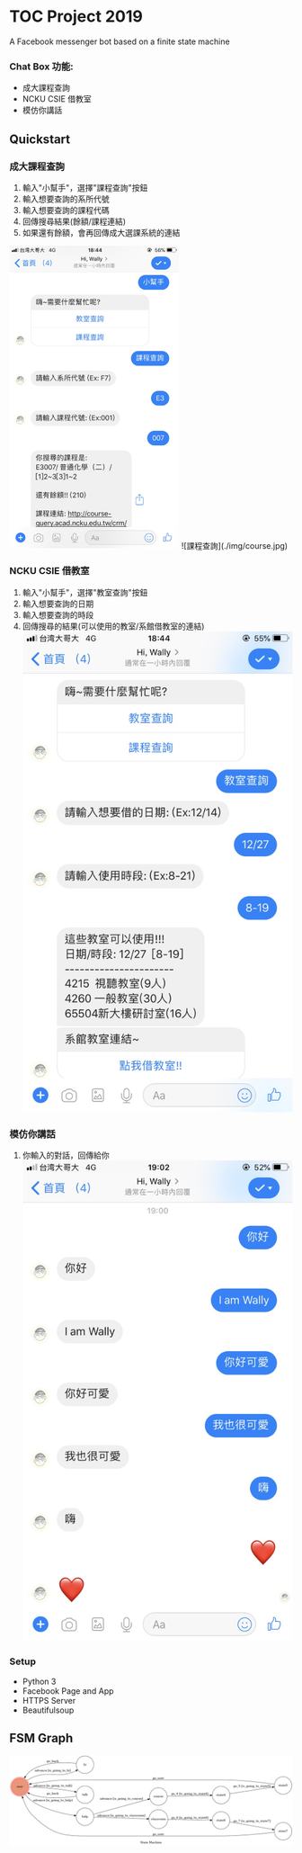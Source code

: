 # TOC Project 2019

A Facebook messenger bot based on a finite state machine

### Chat Box 功能:
* 成大課程查詢
* NCKU CSIE 借教室 
* 模仿你講話

## Quickstart
### 成大課程查詢
1. 輸入"小幫手"，選擇"課程查詢"按鈕
2. 輸入想要查詢的系所代號
3. 輸入想要查詢的課程代碼
4. 回傳搜尋結果(餘額/課程連結)
5. 如果還有餘額，會再回傳成大選課系統的連結
<img src="./img/course.jpg" width="60%"/>
![課程查詢](./img/course.jpg)

### NCKU CSIE 借教室 
1. 輸入"小幫手"，選擇"教室查詢"按鈕
2. 輸入想要查詢的日期
3. 輸入想要查詢的時段
4. 回傳搜尋的結果(可以使用的教室/系館借教室的連結)
![教室查詢](./img/classroom.jpg)

### 模仿你講話
1. 你輸入的對話，回傳給你
![模仿講話](./img/hi.jpg)

### Setup
* Python 3
* Facebook Page and App
* HTTPS Server
* Beautifulsoup

## FSM Graph
![FSM](./img/fsm.png)
